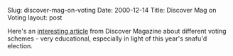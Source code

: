 Slug: discover-mag-on-voting
Date: 2000-12-14
Title: Discover Mag on Voting
layout: post

Here&#39;s an <a href="http://www.discover.com/nov_00/featbestman.html">interesting article</a> from Discover Magazine about different voting schemes - very educational, especially in light of this year&#39;s snafu&#39;d election.
